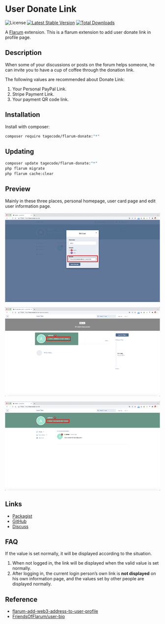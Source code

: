 # User Donate Link

![License](https://img.shields.io/badge/license-MIT-blue.svg) [![Latest Stable Version](https://img.shields.io/packagist/v/tagecode/flarum-donate.svg)](https://packagist.org/packages/tagecode/flarum-donate) [![Total Downloads](https://img.shields.io/packagist/dt/tagecode/flarum-donate.svg)](https://packagist.org/packages/tagecode/flarum-donate)

A [Flarum](http://flarum.org) extension. This is a flarum extension to add user donate link in profile page.

## Description

When some of your discussions or posts on the forum helps someone,
he can invite you to have a cup of coffee through the donation link.

The following values are recommended about Donate Link:
1. Your Personal PayPal Link.
2. Stripe Payment Link.
3. Your payment QR code link.

## Installation

Install with composer:

```sh
composer require tagecode/flarum-donate:"*"
```

## Updating

```sh
composer update tagecode/flarum-donate:"*"
php flarum migrate
php flarum cache:clear
```

## Preview

Mainly in these three places, personal homepage, user card page and edit user information page.

![1](https://raw.githubusercontent.com/tagecode/assets/main/mark-down-images/flarum-donate-1.png)



![2](https://raw.githubusercontent.com/tagecode/assets/main/mark-down-images/flarum-donate-2.png)



![3](https://raw.githubusercontent.com/tagecode/assets/main/mark-down-images/flarum-donate-3.png)



## Links

- [Packagist](https://packagist.org/packages/tagecode/flarum-donate)
- [GitHub](https://github.com/tagecode/flarum-donate)
- [Discuss](https://discuss.flarum.org)

## FAQ

If the value is set normally, it will be displayed according to the situation.

1. When not logged in, the link will be displayed when the valid value is set normally.
2. After logging in, the current login person’s own link is **not displayed** on his own information page, and the values set by other people are displayed normally.

## Reference

- [flarum-add-web3-address-to-user-profile](https://www.sitepoint.com/flarum-add-web3-address-to-user-profile/)
- [FriendsOfFlarum/user-bio](https://github.com/FriendsOfFlarum/user-bio)
